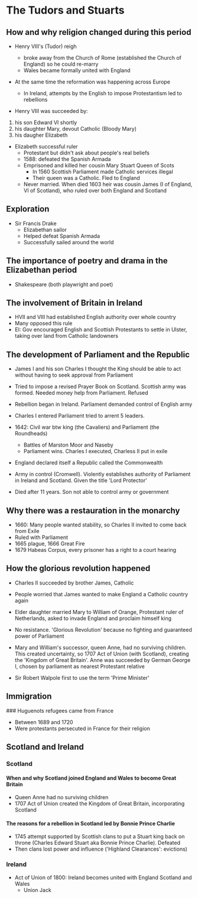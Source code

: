 # The Tudors and Stuarts

## How and why religion changed during this period

* Henry VIII's (Tudor) reigh
  * broke away from the Church of Rome (established the Church of England) so he could re-marry
  * Wales became formally united with England

* At the same time the reformation was happening across Europe
  * In Ireland, attempts by the English to impose Protestantism led to rebellions

* Henry VIII was succeeded by:
1. his son Edward VI shortly
2. his daughter Mary, devout Catholic (Bloody Mary) 
3. his daugher Elizabeth

* Elizabeth successful ruler
  * Protestant but didn't ask about people's real beliefs
  * 1588: defeated the Spanish Armada
  * Emprisoned and killed her cousin Mary Stuart Queen of Scots
    * In 1560 Scottish Parliament made Catholic services illegal
    * Their queen was a Catholic. Fled to England
  * Never married. When died 1603 heir was cousin James (I of England, VI of Scotland), who ruled over both England and Scotland

## Exploration

* Sir Francis Drake
  * Elizabethan sailor
  * Helped defeat Spanish Armada
  * Successfully sailed around the world

## The importance of poetry and drama in the Elizabethan period

* Shakespeare (both playwright and poet)

## The involvement of Britain in Ireland

* HVII and VIII had established English authority over whole country
* Many opposed this rule
* EI: Gov encouraged English and Scottish Protestants to settle in Ulster, taking over land from Catholic landowners

## The development of Parliament and the Republic

* James I and his son Charles I thought the King should be able to act without having to seek approval from Parliament
* Tried to impose a revised Prayer Book on Scotland. Scottish army was formed. Needed money help from Parliament. Refused
* Rebellion began in Ireland. Parliament demanded control of English army
* Charles I entered Parliament tried to arrent 5 leaders.
* 1642: Civil war btw king (the Cavaliers) and Parliament (the Roundheads)
  * Battles of Marston Moor and Naseby
  * Parliament wins. Charles I executed, Charless II put in exile

* England declared itself a Republic called the Commonwealth
* Army in control (Cromwell). Violently establishes authority of Parliament in Ireland and Scotland. Given the title 'Lord Protector'
* Died after 11 years. Son not able to control army or government

## Why there was a restauration in the monarchy

* 1660: Many people wanted stability, so Charles II invited to come back from Exile
* Ruled with Parliament
* 1665 plague, 1666 Great Fire
* 1679 Habeas Corpus, every prisoner has a right to a court hearing

## How the glorious revolution happened

* Charles II succeeded by brother James, Catholic
* People worried that James wanted to make England a Catholic country again
* Elder daughter married Mary to William of Orange, Protestant ruler of Netherlands, asked to invade England and proclaim himself king
* No resistance. 'Glorious Revolution' because no fighting and guaranteed power of Parliament

* Mary and William's successor, queen Anne, had no surviving children. This created uncertainty, so 1707 Act of Union (with Scotland), creating the 'Kingdom of Great Britain'. Anne was succeeded by German George I, chosen by parliament as nearest Protestant relative

* Sir Robert Walpole first to use the term 'Prime Minister'

## Immigration

### Huguenots refugees came from France

* Between 1689 and 1720
* Were protestants persecuted in France for their religion

## Scotland and Ireland

### Scotland

#### When and why Scotland joined England and Wales to become Great Britain

* Queen Anne had no surviving children
* 1707 Act of Union created the Kingdom of Great Britain, incorporating Scotland

#### The reasons for a rebellion in Scotland led by Bonnie Prince Charlie

* 1745 attempt supported by Scottish clans to put a Stuart king back on throne (Charles Edward Stuart aka Bonnie Prince Charlie). Defeated
* Then clans lost power and influence ('Highland Clearances': evictions)

### Ireland

* Act of Union of 1800: Ireland becomes united with England Scotland and Wales
  * Union Jack